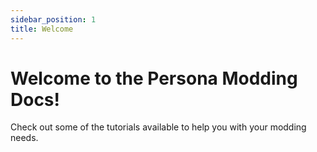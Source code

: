 ```yaml
---
sidebar_position: 1
title: Welcome
---
```


# Welcome to the Persona Modding Docs!
Check out some of the tutorials available to help you with your modding needs.